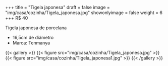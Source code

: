 +++
title = "Tigela japonesa"
draft = false
image = "img/casa/cozinha/Tigela_japonesa.jpg"
showonlyimage = false
weight = 6
+++
<span class="price">R$ 40</span>

<!--more-->

Tigela japonesa de porcelana

- 16,5cm de diâmetro
- Marca: Tenmanya

{{< gallery >}}
{{< figure src="img/casa/cozinha/Tigela_japonesa.jpg" >}}
{{< figure src="img/casa/cozinha/Tigela_japonesa1.jpg" >}}
{{< /gallery >}}
